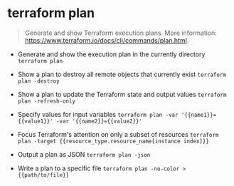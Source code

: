 # terraform plan
> Generate and show Terraform execution plans.
> More information: <https://www.terraform.io/docs/cli/commands/plan.html>.

- Generate and show the execution plan in the currently directory
`terraform plan`

- Show a plan to destroy all remote objects that currently exist
`terraform plan -destroy`

- Show a plan to update the Terraform state and output values
`terraform plan -refresh-only`

- Specify values for input variables
`terraform plan -var '{{name1}}={{value1}}' -var '{{name2}}={{value2}}'`

- Focus Terraform's attention on only a subset of resources
`terraform plan -target {{resource_type.resource_name[instance index]}}`

- Output a plan as JSON
`terraform plan -json`

- Write a plan to a specific file
`terraform plan -no-color > {{path/to/file}}`

